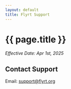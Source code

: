 ```yaml
---
layout: default
title: Flyrt Support
---
```

# {{ page.title }}
*Effective Date: Apr 1st, 2025*

## Contact Support
Email: [support@flyrt.org](mailto:flyrt@askpascal.com)
